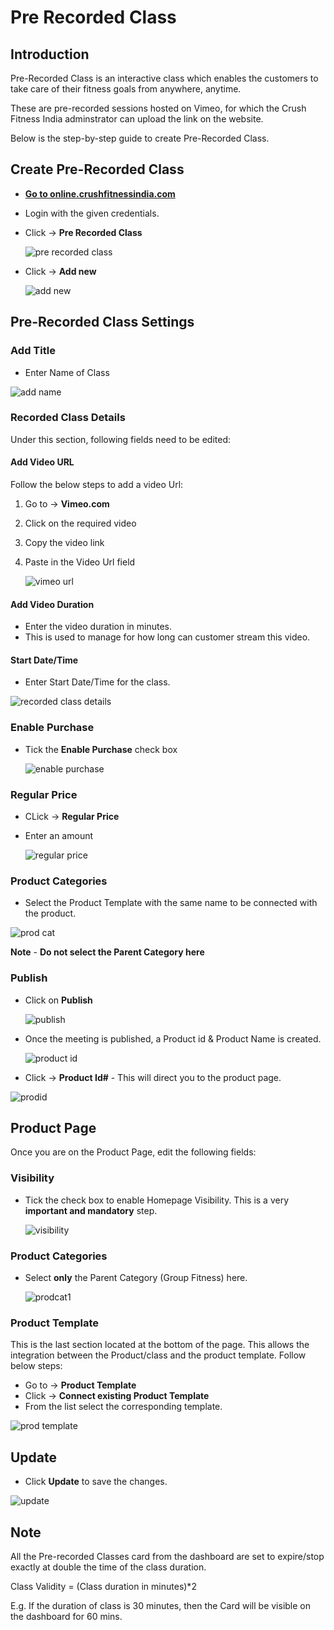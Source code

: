 # **Pre Recorded Class**

## **Introduction**

Pre-Recorded Class is an interactive class which enables the customers to take care of their fitness goals from anywhere, anytime.

These are pre-recorded sessions hosted on Vimeo, for which the Crush Fitness India adminstrator can upload the link on the website.

Below is the step-by-step guide to create Pre-Recorded Class.

## **Create Pre-Recorded Class**

*   <a href="https://online.crushfitnessindia.com/wp-admin" target="_blank">**Go to online.crushfitnessindia.com**</a>
*   Login with the given credentials.
*   Click -> **Pre Recorded Class** 

    ![pre recorded class](images/Pre-Recorded-Class/prerecordedclass.jpg)

*   Click -> **Add new**

    ![add new](images/Pre-Recorded-Class/addnew.jpg)

##  **Pre-Recorded Class Settings**


### **Add Title** 

-   Enter Name of Class

![add name](images/Pre-Recorded-Class/addname.jpg)

### **Recorded Class Details**

Under this section, following fields need to be edited:

####    **Add Video URL**

Follow the below steps to add a video Url:

1.  Go to -> **Vimeo.com**
2.  Click on the required video
3.  Copy the video link
4.  Paste in the Video Url field

    ![vimeo url](images/Pre-Recorded-Class/vimeourl.jpg)
    
####    **Add Video Duration** 

-   Enter the video duration in minutes.
-   This is used to manage for how long can customer stream this video.

####    **Start Date/Time**

*   Enter Start Date/Time for the class.

![recorded class details](images/Pre-Recorded-Class/recordedclassdetails.jpg)  


### **Enable Purchase**

-   Tick the **Enable Purchase** check box

    ![enable purchase](images/Pre-Recorded-Class/enablepurchase.jpg)

### **Regular Price**

-   CLick -> **Regular Price** 
-   Enter an amount

    ![regular price](images/Pre-Recorded-Class/regularprice.jpg)

### **Product Categories** 

-   Select the Product Template with the same name to be connected with the product.

![prod cat](images\Pre-Recorded-Class\prodcat.jpg)

**Note** - **Do not select the Parent Category here**

### **Publish**

-   Click on **Publish**

    ![publish](images/Pre-Recorded-Class/publish.jpg)

-   Once the meeting is published, a Product id & Product Name is created.

    ![product id](images/Pre-Recorded-Class/productid.jpg)

-   Click -> **Product Id#** - This will direct you to the product page.

![prodid](images\Zoom\prodid.jpg)

##  **Product Page**

Once you are on the Product Page, edit the following fields:

###   **Visibility** 

- Tick the check box to enable Homepage Visibility. This is a very **important and mandatory** step.

    ![visibility](images\Zoom\visibility.jpg)

###    **Product Categories**

-   Select **only** the Parent Category (Group Fitness) here.

    ![prodcat1](images\Zoom\prodcat1.jpg)

###    **Product Template**

This is the last section located at the bottom of the page. This allows the integration between the Product/class and the product template. Follow below steps:

-   Go to -> **Product Template**
-   Click -> **Connect existing Product Template**
-   From the list select the corresponding template.

![prod template](images\Zoom\prodtemplate.jpg)



## **Update**

*   Click **Update** to save the changes.

![update](images\Zoom\update.jpg)



## **Note**

All the Pre-recorded Classes card from the dashboard are set to expire/stop exactly at double the time of the class duration.

Class Validity = (Class duration in minutes)*2

E.g. If the duration of class is 30 minutes, then the Card will be visible on the dashboard for 60 mins.


